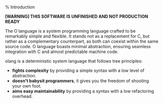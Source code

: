 % Introduction

**[WARNING] THIS SOFTWARE IS UNFINISHED AND NOT PRODUCTION READY**

The O language is a system programming language crafted to be remarkably simple
and flexible. It stands not as a replacement for C, but rather as a
complementary counterpart, as both can coexist within the same source code. O
language boasts minimal abstraction, ensuring seamless integration with C and
almost predictable machine code.

olang is a deterministic system language that follows tree principles:

- **fights complexity** by providing a simple syntax with a low level of abstraction.
- **doesn't babysit programmers**, it gives you the freedom of shooting your own foot.
- **aims easy maintainability** by providing a syntax with a low refactoring overhead.
